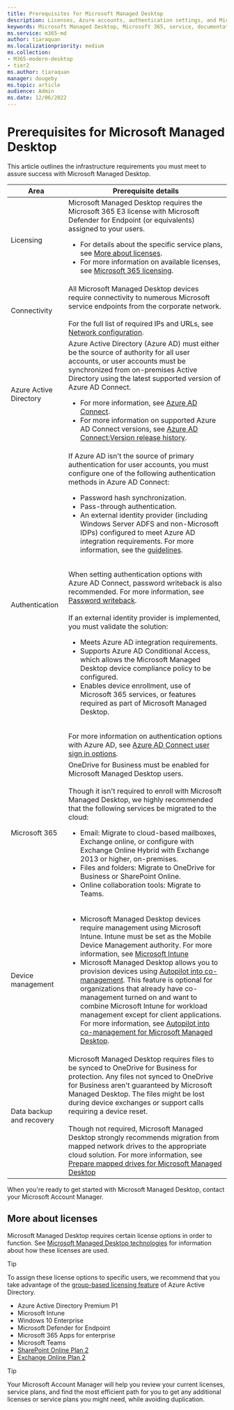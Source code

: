 ```yaml
---
title: Prerequisites for Microsoft Managed Desktop
description: Licenses, Azure accounts, authentication settings, and Microsoft 365 settings to set up before enrolling in Microsoft Managed Desktop
keywords: Microsoft Managed Desktop, Microsoft 365, service, documentation
ms.service: m365-md
author: tiaraquan
ms.localizationpriority: medium
ms.collection: 
- M365-modern-desktop
- tier2
ms.author: tiaraquan
manager: dougeby
ms.topic: article
audience: Admin
ms.date: 12/06/2022
---
```


# Prerequisites for Microsoft Managed Desktop

<!--This topic is the target for a "Learn more" link in the Admin Portal (aka.ms/prereq-azure). DO NOT DELETE.-->
<!--from Prerequisites -->

This article outlines the infrastructure requirements you must meet to assure success with Microsoft Managed Desktop.

| Area | Prerequisite details |
| ----- | ----- |
| Licensing | Microsoft Managed Desktop requires the Microsoft 365 E3 license with Microsoft Defender for Endpoint (or equivalents) assigned to your users. <ul><li>For details about the specific service plans, see [More about licenses](#more-about-licenses).</li><li> For more information on available licenses, see [Microsoft 365 licensing](https://www.microsoft.com/microsoft-365/compare-microsoft-365-enterprise-plans).</li></ul> |
| Connectivity | All Microsoft Managed Desktop devices require connectivity to numerous Microsoft service endpoints from the corporate network.<br><br> For the full list of required IPs and URLs, see [Network configuration](../prepare/network.md). |
| Azure Active Directory | Azure Active Directory (Azure AD) must either be the source of authority for all user accounts, or user accounts must be synchronized from on-premises Active Directory using the latest supported version of Azure AD Connect. <ul><li>For more information, see [Azure AD Connect](/azure/active-directory/hybrid/whatis-azure-ad-connect).</li><li> For more information on supported Azure AD Connect versions, see [Azure AD Connect:Version release history](/azure/active-directory/hybrid/reference-connect-version-history).</li></ul> |
| Authentication | If Azure AD isn't the source of primary authentication for user accounts, you must configure one of the following authentication methods in Azure AD Connect:<ul><li> Password hash synchronization.</li> <li> Pass-through authentication.</li><li>An external identity provider (including Windows Server ADFS and non-Microsoft IDPs) configured to meet Azure AD integration requirements. For more information, see the [guidelines](https://www.microsoft.com/download/details.aspx?id=56843).</li></ul> <br> When setting authentication options with Azure AD Connect, password writeback is also recommended. For more information, see [Password writeback](/azure/active-directory/authentication/howto-sspr-writeback). <br><br> If an external identity provider is implemented, you must validate the solution:<ul><li>Meets Azure AD integration requirements.</li><li>Supports Azure AD Conditional Access, which allows the Microsoft Managed Desktop device compliance policy to be configured.</li><li>Enables device enrollment, use of Microsoft 365 services, or features required as part of Microsoft Managed Desktop.</li></ul> <br>For more information on authentication options with Azure AD, see [Azure AD Connect user sign in options](/azure/active-directory/connect/active-directory-aadconnect-user-signin). |
| Microsoft 365 | OneDrive for Business must be enabled for Microsoft Managed Desktop users.<br><br>Though it isn't required to enroll with Microsoft Managed Desktop, we highly recommended that the following services be migrated to the cloud:<ul><li>Email: Migrate to cloud-based mailboxes, Exchange online, or configure with Exchange Online Hybrid with Exchange 2013 or higher, on-premises.</li><li>Files and folders: Migrate to OneDrive for Business or SharePoint Online.</li><li>Online collaboration tools: Migrate to Teams.</ul> |
| Device management |<ul><li>Microsoft Managed Desktop devices require management using Microsoft Intune. Intune must be set as the Mobile Device Management authority. For more information, see [Microsoft Intune](https://www.microsoft.com/cloud-platform/microsoft-intune)</li><li>Microsoft Managed Desktop allows you to provision devices using [Autopilot into co-management](/mem/configmgr/comanage/autopilot-enrollment). This feature is optional for organizations that already have co-management turned on and want to combine Microsoft Intune for workload management except for client applications. For more information, see [Autopilot into co-management for Microsoft Managed Desktop](../prepare/autopilot-co-management.md).</li> |
| Data backup and recovery | Microsoft Managed Desktop requires files to be synced to OneDrive for Business for protection. Any files not synced to OneDrive for Business aren't guaranteed by Microsoft Managed Desktop. The files might be lost during device exchanges or support calls requiring a device reset.<br><br>Though not required, Microsoft Managed Desktop strongly recommends migration from mapped network drives to the appropriate cloud solution. For more information, see [Prepare mapped drives for Microsoft Managed Desktop](../prepare/mapped-drives.md) |

When you're ready to get started with Microsoft Managed Desktop, contact your Microsoft Account Manager.

## More about licenses

Microsoft Managed Desktop requires certain license options in order to function. See [Microsoft Managed Desktop technologies](../overview/operating-system.md) for information about how these licenses are used.

> [!TIP]
> To assign these license options to specific users, we recommend that you take advantage of the [group-based licensing feature](/azure/active-directory/fundamentals/active-directory-licensing-whatis-azure-portal) of Azure Active Directory.

- Azure Active Directory Premium P1
- Microsoft Intune
- Windows 10 Enterprise  
- Microsoft Defender for Endpoint
- Microsoft 365 Apps for enterprise
- Microsoft Teams
- [SharePoint Online Plan 2](https://www.microsoft.com/microsoft-365/sharepoint/compare-sharepoint-plans)
- [Exchange Online Plan 2](https://www.microsoft.com/microsoft-365/exchange/compare-microsoft-exchange-online-plans)

> [!TIP]
> Your Microsoft Account Manager will help you review your current licenses, service plans, and find the most efficient path for you to get any additional licenses or service plans you might need, while avoiding duplication.
